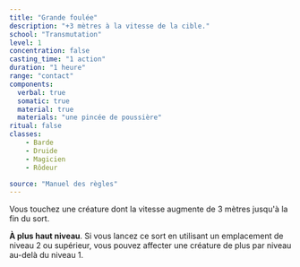 ```yaml
---
title: "Grande foulée"
description: "+3 mètres à la vitesse de la cible."
school: "Transmutation"
level: 1
concentration: false
casting_time: "1 action"
duration: "1 heure"
range: "contact"
components:
  verbal: true
  somatic: true
  material: true
  materials: "une pincée de poussière"
ritual: false
classes:
    - Barde
    - Druide
    - Magicien
    - Rôdeur

source: "Manuel des règles"
---
```

Vous touchez une créature dont la vitesse augmente de 3 mètres jusqu'à la fin du sort.

**À plus haut niveau**. Si vous lancez ce sort en utilisant un emplacement de niveau 2 ou supérieur, vous pouvez affecter une créature de plus par niveau au-delà du niveau 1.
